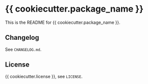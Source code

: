 # {{ cookiecutter.package_name }}

This is the README for {{ cookiecutter.package_name }}.

## Changelog

See `CHANGELOG.md`.

## License

{{ cookiecutter.license }}, see ``LICENSE``.
